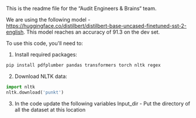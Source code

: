 This is the readme file for the “Audit Engineers & Brains“ team.

We are using the following model - https://huggingface.co/distilbert/distilbert-base-uncased-finetuned-sst-2-english. 
This model reaches an accuracy of 91.3 on the dev set.


To use this code, you'll need to:
1. Install required packages:
```bash
pip install pdfplumber pandas transformers torch nltk regex
```
2. Download NLTK data:
```python
import nltk
nltk.download('punkt')
```

3. In the code update the following variables
Input_dir - Put the directory of all the dataset at this location
